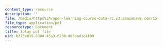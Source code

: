 ```yaml
---
content_type: resource
description: ''
file: /media/https%3A/open-learning-course-data-rc.s3.amazonaws.com/15-s12-blockchain-and-money-fall-2018/b275e819830d45a96730dd3ead1c4f09_lPD9fx8fK1k.pdf
file_type: application/pdf
resourcetype: Document
title: 3play pdf file
uid: b275e819-830d-45a9-6730-dd3ead1c4f09
---
```

